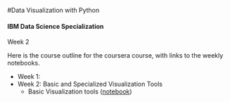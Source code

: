 #Data Visualization with Python 
#### IBM Data Science Specialization 
Week 2

Here is the course outline for the coursera course, with links to the weekly notebooks.


- Week 1:
- Week 2: Basic and Specialized Visualization Tools
    - Basic Visualization tools ([notebook]())

